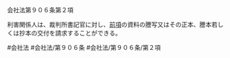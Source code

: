 会社法第９０６条第２項

利害関係人は、裁判所書記官に対し、[前項](会社法＿＿＿＿第９０６条第１項)の資料の謄写又はその正本、謄本若しくは抄本の交付を請求することができる。

#会社法
#会社法/第９０６条
#会社法/第９０６条/第２項
